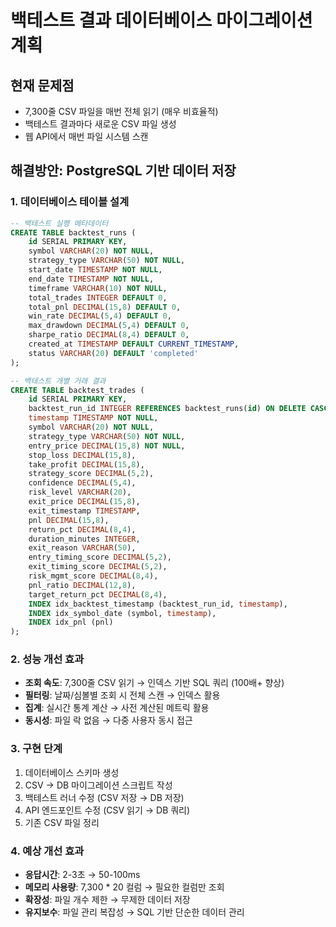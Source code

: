 # 백테스트 결과 데이터베이스 마이그레이션 계획

## 현재 문제점

- 7,300줄 CSV 파일을 매번 전체 읽기 (매우 비효율적)
- 백테스트 결과마다 새로운 CSV 파일 생성
- 웹 API에서 매번 파일 시스템 스캔

## 해결방안: PostgreSQL 기반 데이터 저장

### 1. 데이터베이스 테이블 설계

```sql
-- 백테스트 실행 메타데이터
CREATE TABLE backtest_runs (
    id SERIAL PRIMARY KEY,
    symbol VARCHAR(20) NOT NULL,
    strategy_type VARCHAR(50) NOT NULL,
    start_date TIMESTAMP NOT NULL,
    end_date TIMESTAMP NOT NULL,
    timeframe VARCHAR(10) NOT NULL,
    total_trades INTEGER DEFAULT 0,
    total_pnl DECIMAL(15,8) DEFAULT 0,
    win_rate DECIMAL(5,4) DEFAULT 0,
    max_drawdown DECIMAL(5,4) DEFAULT 0,
    sharpe_ratio DECIMAL(8,4) DEFAULT 0,
    created_at TIMESTAMP DEFAULT CURRENT_TIMESTAMP,
    status VARCHAR(20) DEFAULT 'completed'
);

-- 백테스트 개별 거래 결과
CREATE TABLE backtest_trades (
    id SERIAL PRIMARY KEY,
    backtest_run_id INTEGER REFERENCES backtest_runs(id) ON DELETE CASCADE,
    timestamp TIMESTAMP NOT NULL,
    symbol VARCHAR(20) NOT NULL,
    strategy_type VARCHAR(50) NOT NULL,
    entry_price DECIMAL(15,8) NOT NULL,
    stop_loss DECIMAL(15,8),
    take_profit DECIMAL(15,8),
    strategy_score DECIMAL(5,2),
    confidence DECIMAL(5,4),
    risk_level VARCHAR(20),
    exit_price DECIMAL(15,8),
    exit_timestamp TIMESTAMP,
    pnl DECIMAL(15,8),
    return_pct DECIMAL(8,4),
    duration_minutes INTEGER,
    exit_reason VARCHAR(50),
    entry_timing_score DECIMAL(5,2),
    exit_timing_score DECIMAL(5,2),
    risk_mgmt_score DECIMAL(8,4),
    pnl_ratio DECIMAL(12,8),
    target_return_pct DECIMAL(8,4),
    INDEX idx_backtest_timestamp (backtest_run_id, timestamp),
    INDEX idx_symbol_date (symbol, timestamp),
    INDEX idx_pnl (pnl)
);
```

### 2. 성능 개선 효과

- **조회 속도**: 7,300줄 CSV 읽기 → 인덱스 기반 SQL 쿼리 (100배+ 향상)
- **필터링**: 날짜/심볼별 조회 시 전체 스캔 → 인덱스 활용
- **집계**: 실시간 통계 계산 → 사전 계산된 메트릭 활용
- **동시성**: 파일 락 없음 → 다중 사용자 동시 접근

### 3. 구현 단계

1. 데이터베이스 스키마 생성
2. CSV → DB 마이그레이션 스크립트 작성
3. 백테스트 러너 수정 (CSV 저장 → DB 저장)
4. API 엔드포인트 수정 (CSV 읽기 → DB 쿼리)
5. 기존 CSV 파일 정리

### 4. 예상 개선 효과

- **응답시간**: 2-3초 → 50-100ms
- **메모리 사용량**: 7,300 \* 20 컬럼 → 필요한 컬럼만 조회
- **확장성**: 파일 개수 제한 → 무제한 데이터 저장
- **유지보수**: 파일 관리 복잡성 → SQL 기반 단순한 데이터 관리
